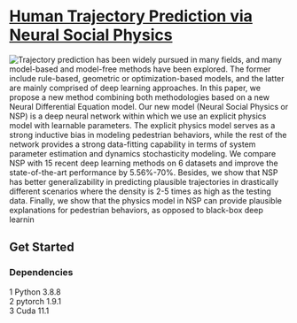 # [Human Trajectory Prediction via Neural Social Physics](https://arxiv.org/pdf/2207.10435.pdf)

![Trajectory prediction has been widely pursued in many fields, and many model-based and model-free methods have been explored. The former include rule-based, geometric or optimization-based models, and the latter are mainly comprised of deep learning approaches. In this paper, we propose a new method combining both methodologies based on a new Neural Differential Equation model. Our new model (Neural Social Physics or NSP) is a deep neural network within which we use an explicit physics model with learnable parameters. The explicit physics model serves as a strong inductive bias in modeling pedestrian behaviors, while the rest of the network provides a strong data-fitting capability in terms of system parameter estimation and dynamics stochasticity modeling. We compare NSP with 15 recent deep learning methods on 6 datasets and improve the state-of-the-art performance by 5.56%-70%. Besides, we show that NSP has better generalizability in predicting plausible trajectories in drastically different scenarios where the density is 2-5 times as high as the testing data. Finally, we show that the physics model in NSP can provide plausible explanations for pedestrian behaviors, as opposed to black-box deep learnin](https://github.com/realcrane/Human-Trajectory-Prediction-via-Neural-Social-Physics/blob/main/nsp.png)

## Get Started
### Dependencies
 1 Python 3.8.8  
 2 pytorch 1.9.1  
 3 Cuda 11.1
